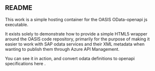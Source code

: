 <div>
<h2>README</h2>

This work is a simple hosting container for the OASIS OData-openapi js executable.

It exists solely to demonstrate how to provide a simple HTML5 wrapper around the OASIS code repository, primarily for the purpose of making it easier to work with SAP odata services and their XML metadata when wanting to publish them through Azure API Management.
 
You can see it in action, and convert odata definitions to openapi specifications here <insert link here>.
